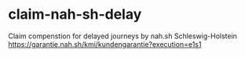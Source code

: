 # claim-nah-sh-delay
Claim compenstion for delayed journeys by nah.sh Schleswig-Holstein
https://garantie.nah.sh/kmi/kundengarantie?execution=e1s1
